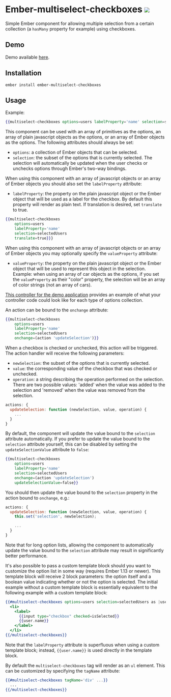 # Ember-multiselect-checkboxes [![](https://travis-ci.org/RSSchermer/ember-multiselect-checkboxes.svg?branch=master)](https://travis-ci.org/RSSchermer/ember-multiselect-checkboxes)

Simple Ember component for allowing multiple selection from a certain collection (a `hasMany` property for example)
using checkboxes.

## Demo
Demo available [here](https://rsschermer.github.io/ember-multiselect-checkboxes/).

## Installation

`ember install ember-multiselect-checkboxes`

## Usage

Example:

``` handlebars
{{multiselect-checkboxes options=users labelProperty='name' selection=selectedUsers}}
```

This component can be used with an array of primitives as the options, an array of plain javascript objects as the
options, or an array of Ember objects as the options. The following attributes should always be set:

* `options`: a collection of Ember objects that can be selected.
* `selection`: the subset of the options that is currently selected. The selection will automatically be updated when
  the user checks or unchecks options through Ember's two-way bindings.

When using this component with an array of javascript objects or an array of Ember objects you should also set the
`labelProperty` attribute:

* `labelProperty`: the property on the plain javascript object or the Ember object that will be used as a label for the
  checkbox.  By default this property will render as plain text.  If translation is desired, set `translate` to true.

```handlebars
{{multiselect-checkboxes
    options=users
    labelProperty='name'
    selection=selectedUsers
    translate=true}}}
```

When using this component with an array of javascript objects or an array of Ember objects you may optionally specify
the `valueProperty` attribute:

* `valueProperty`: the property on the plain javascript object or the Ember object that will be used to represent this
  object in the selection. Example: when using an array of car objects as the options, if you set the `valueProperty`
  as their "color" property, the selection will be an array of color strings (not an array of cars).

[This controller for the demo application](https://github.com/RSSchermer/ember-multiselect-checkboxes/blob/gh-pages/demo-app/app/controllers/application.js)
provides an example of what your controller code could look like for each type of options collection.

An action can be bound to the `onchange` attribute:

```handlebars
{{multiselect-checkboxes
    options=users
    labelProperty='name'
    selection=selectedUsers
    onchange=(action 'updateSelection')}}
```

When a checkbox is checked or unchecked, this action will be triggered. The action handler will receive the following
parameters:

* `newSelection`: the subset of the options that is currently selected.
* `value`: the corresponding value of the checkbox that was checked or unchecked.
* `operation`: a string describing the operation performed on the selection. There are two possible values: 'added' when
  the value was added to the selection and 'removed' when the value was removed from the selection.

```js
actions: {
  updateSelection: function (newSelection, value, operation) {
    ...
  }
}
```

By default, the component will update the value bound to the `selection` attribute automatically. If you prefer to
update the value bound to the `selection` attribute yourself, this can be disabled by setting the `updateSelectionValue`
attribute to `false`:

```handlebars
{{multiselect-checkboxes
    options=users
    labelProperty='name'
    selection=selectedUsers
    onchange=(action 'updateSelection')
    updateSelectionValue=false}}
```

You should then update the value bound to the `selection` property in the action bound to `onchange`, e.g.:

```js
actions: {
  updateSelection: function (newSelection, value, operation) {
    this.set('selection', newSelection);

    ...
  }
}
```

Note that for long option lists, allowing the component to automatically update the value bound to the `selection`
attribute may result in significantly better performance.

It's also possible to pass a custom template block should you want to customize the option list in some way (requires
Ember 1.13 or newer). This template block will receive 2 block parameters: the option itself and a boolean value
indicating whether or not the option is selected. The initial example without a custom template block is essentially
equivalent to the following example with a custom template block:

```handlebars
{{#multiselect-checkboxes options=users selection=selectedUsers as |user isSelected|}}
  <li>
    <label>
      {{input type="checkbox" checked=isSelected}}
      {{user.name}}
    </label>
  </li>
{{/multiselect-checkboxes}}
```

Note that the `labelProperty` attribute is superfluous when using a custom template block; instead, `{{user.name}}` is
used directly in the template block.

By default the `multiselect-checkboxes` tag will render as an `ul` element. This can be customized by specifying the
`tagName` attribute:

```handlebars
{{#multiselect-checkboxes tagName='div' ...}}
  ...
{{/multiselect-checkboxes}}
```
